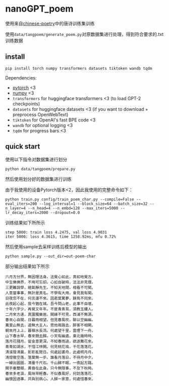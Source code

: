 
# nanoGPT_poem

使用来自[chinese-poetry](https://github.com/chinese-poetry/chinese-poetry)中的唐诗训练集训练

使用`data/tangpoem/generate_poem.py`对原数据集进行处理，得到符合要求的.txt训练数据

## install

```
pip install torch numpy transformers datasets tiktoken wandb tqdm
```

Dependencies:

- [pytorch](https://pytorch.org) <3
- [numpy](https://numpy.org/install/) <3
-  `transformers` for huggingface transformers <3 (to load GPT-2 checkpoints)
-  `datasets` for huggingface datasets <3 (if you want to download + preprocess OpenWebText)
-  `tiktoken` for OpenAI's fast BPE code <3
-  `wandb` for optional logging <3
-  `tqdm` for progress bars <3

## quick start

使用以下指令对数据集进行划分
```
python data/tangpoem/prepare.py
```
然后使用划分好的数据集进行训练

由于我使用的设备Pytorch版本<2，因此我使用的完整命令如下：
```
python train.py config/train_poem_char.py --compile=False --eval_iters=200 --log_interval=1 --block_size=64 --batch_size=32 --n_layer=4 --n_head=4 --n_embd=128 --max_iters=5000 --lr_decay_iters=2000 --dropout=0.0
```
训练结果如下所所示
```
step 5000: train loss 4.2475, val loss 4.9031
iter 5000: loss 4.3615, time 1258.92ms, mfu 0.72%
```
然后使用sample去采样训练后模型的输出

```
python sample.py --out_dir=out-poem-char
```
部分输出结果如下所示
```
六月方分界，無因理法身。法覺心如此，真如地覺方。
中生佛佛界，不用可忘却。心如自破時，法法非見理。
三更難說學，絕氣靜先生。不知天地間，相看不可聞。
人意當事事，無計是真名。不學有大用，會見我有閑。
日夜忽不在，何言還不來。因君莫驚夢，歸鳥不同來。
此夜起心起，我今猶在城。吾今問山老，此事不自嗟。
十年六字少，再覺又年年。不是青青耳，須教玉縷人。
二月來方遠，真園獨樂居。閑緣不可見，西浦不無源。
春來心自閑，日暮雨相望。但見春風吹，聊以空幽幽。
萬里山無去，遥無大主人。思他兩路去，醉客不相開。
朝來月上上，暮嶺水長流。何處望千里，雲煙下一舟。
山下春水早，春來競去歸。小天有幽處，東北幾時時。
落月花殘月，留金意更深。不知春雨過，欲逐舞花來。
青青如湖水，不惜江林開。何見桃花塢，千花落落花。
清溪發清晨，影影亂閒日。何處起書舟，此處明月月。
清燈徹空落，落葉無一步。誰看月落日，不待月中夕。
一線出圓圓，清臺千尺石。千山歸不眠，一夜起方路。
開手垂雙眼，黄昏在此身。只今無限事，不及下秋時。
春來多老淚，風味带輕春。不似春風好，何妨落落花。
幽懷因酒事，共與別病心。人歸一家意，何處惜春來。
```